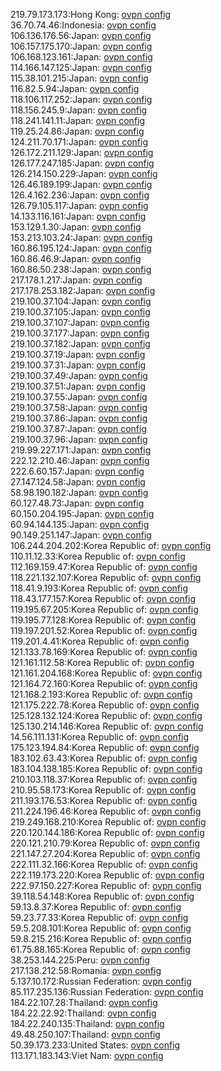 219.79.173.173:Hong Kong: [ovpn config](vpn/219_79_173_173.ovpn)  
36.70.74.46:Indonesia: [ovpn config](vpn/36_70_74_46.ovpn)  
106.136.176.56:Japan: [ovpn config](vpn/106_136_176_56.ovpn)  
106.157.175.170:Japan: [ovpn config](vpn/106_157_175_170.ovpn)  
106.168.123.161:Japan: [ovpn config](vpn/106_168_123_161.ovpn)  
114.166.147.125:Japan: [ovpn config](vpn/114_166_147_125.ovpn)  
115.38.101.215:Japan: [ovpn config](vpn/115_38_101_215.ovpn)  
116.82.5.94:Japan: [ovpn config](vpn/116_82_5_94.ovpn)  
118.106.117.252:Japan: [ovpn config](vpn/118_106_117_252.ovpn)  
118.156.245.9:Japan: [ovpn config](vpn/118_156_245_9.ovpn)  
118.241.141.11:Japan: [ovpn config](vpn/118_241_141_11.ovpn)  
119.25.24.86:Japan: [ovpn config](vpn/119_25_24_86.ovpn)  
124.211.70.171:Japan: [ovpn config](vpn/124_211_70_171.ovpn)  
126.172.211.129:Japan: [ovpn config](vpn/126_172_211_129.ovpn)  
126.177.247.185:Japan: [ovpn config](vpn/126_177_247_185.ovpn)  
126.214.150.229:Japan: [ovpn config](vpn/126_214_150_229.ovpn)  
126.46.189.199:Japan: [ovpn config](vpn/126_46_189_199.ovpn)  
126.4.162.236:Japan: [ovpn config](vpn/126_4_162_236.ovpn)  
126.79.105.117:Japan: [ovpn config](vpn/126_79_105_117.ovpn)  
14.133.116.161:Japan: [ovpn config](vpn/14_133_116_161.ovpn)  
153.129.1.30:Japan: [ovpn config](vpn/153_129_1_30.ovpn)  
153.213.103.24:Japan: [ovpn config](vpn/153_213_103_24.ovpn)  
160.86.195.124:Japan: [ovpn config](vpn/160_86_195_124.ovpn)  
160.86.46.9:Japan: [ovpn config](vpn/160_86_46_9.ovpn)  
160.86.50.238:Japan: [ovpn config](vpn/160_86_50_238.ovpn)  
217.178.1.217:Japan: [ovpn config](vpn/217_178_1_217.ovpn)  
217.178.253.182:Japan: [ovpn config](vpn/217_178_253_182.ovpn)  
219.100.37.104:Japan: [ovpn config](vpn/219_100_37_104.ovpn)  
219.100.37.105:Japan: [ovpn config](vpn/219_100_37_105.ovpn)  
219.100.37.107:Japan: [ovpn config](vpn/219_100_37_107.ovpn)  
219.100.37.177:Japan: [ovpn config](vpn/219_100_37_177.ovpn)  
219.100.37.182:Japan: [ovpn config](vpn/219_100_37_182.ovpn)  
219.100.37.19:Japan: [ovpn config](vpn/219_100_37_19.ovpn)  
219.100.37.31:Japan: [ovpn config](vpn/219_100_37_31.ovpn)  
219.100.37.49:Japan: [ovpn config](vpn/219_100_37_49.ovpn)  
219.100.37.51:Japan: [ovpn config](vpn/219_100_37_51.ovpn)  
219.100.37.55:Japan: [ovpn config](vpn/219_100_37_55.ovpn)  
219.100.37.58:Japan: [ovpn config](vpn/219_100_37_58.ovpn)  
219.100.37.86:Japan: [ovpn config](vpn/219_100_37_86.ovpn)  
219.100.37.87:Japan: [ovpn config](vpn/219_100_37_87.ovpn)  
219.100.37.96:Japan: [ovpn config](vpn/219_100_37_96.ovpn)  
219.99.227.171:Japan: [ovpn config](vpn/219_99_227_171.ovpn)  
222.12.210.46:Japan: [ovpn config](vpn/222_12_210_46.ovpn)  
222.6.60.157:Japan: [ovpn config](vpn/222_6_60_157.ovpn)  
27.147.124.58:Japan: [ovpn config](vpn/27_147_124_58.ovpn)  
58.98.190.182:Japan: [ovpn config](vpn/58_98_190_182.ovpn)  
60.127.48.73:Japan: [ovpn config](vpn/60_127_48_73.ovpn)  
60.150.204.195:Japan: [ovpn config](vpn/60_150_204_195.ovpn)  
60.94.144.135:Japan: [ovpn config](vpn/60_94_144_135.ovpn)  
90.149.251.147:Japan: [ovpn config](vpn/90_149_251_147.ovpn)  
106.244.204.202:Korea Republic of: [ovpn config](vpn/106_244_204_202.ovpn)  
110.11.12.33:Korea Republic of: [ovpn config](vpn/110_11_12_33.ovpn)  
112.169.159.47:Korea Republic of: [ovpn config](vpn/112_169_159_47.ovpn)  
118.221.132.107:Korea Republic of: [ovpn config](vpn/118_221_132_107.ovpn)  
118.41.9.193:Korea Republic of: [ovpn config](vpn/118_41_9_193.ovpn)  
118.43.177.157:Korea Republic of: [ovpn config](vpn/118_43_177_157.ovpn)  
119.195.67.205:Korea Republic of: [ovpn config](vpn/119_195_67_205.ovpn)  
119.195.77.128:Korea Republic of: [ovpn config](vpn/119_195_77_128.ovpn)  
119.197.201.52:Korea Republic of: [ovpn config](vpn/119_197_201_52.ovpn)  
119.201.4.41:Korea Republic of: [ovpn config](vpn/119_201_4_41.ovpn)  
121.133.78.169:Korea Republic of: [ovpn config](vpn/121_133_78_169.ovpn)  
121.161.112.58:Korea Republic of: [ovpn config](vpn/121_161_112_58.ovpn)  
121.161.204.168:Korea Republic of: [ovpn config](vpn/121_161_204_168.ovpn)  
121.164.72.160:Korea Republic of: [ovpn config](vpn/121_164_72_160.ovpn)  
121.168.2.193:Korea Republic of: [ovpn config](vpn/121_168_2_193.ovpn)  
121.175.222.78:Korea Republic of: [ovpn config](vpn/121_175_222_78.ovpn)  
125.128.132.124:Korea Republic of: [ovpn config](vpn/125_128_132_124.ovpn)  
125.130.214.146:Korea Republic of: [ovpn config](vpn/125_130_214_146.ovpn)  
14.56.111.131:Korea Republic of: [ovpn config](vpn/14_56_111_131.ovpn)  
175.123.194.84:Korea Republic of: [ovpn config](vpn/175_123_194_84.ovpn)  
183.102.63.43:Korea Republic of: [ovpn config](vpn/183_102_63_43.ovpn)  
183.104.138.185:Korea Republic of: [ovpn config](vpn/183_104_138_185.ovpn)  
210.103.118.37:Korea Republic of: [ovpn config](vpn/210_103_118_37.ovpn)  
210.95.58.173:Korea Republic of: [ovpn config](vpn/210_95_58_173.ovpn)  
211.193.176.53:Korea Republic of: [ovpn config](vpn/211_193_176_53.ovpn)  
211.224.196.46:Korea Republic of: [ovpn config](vpn/211_224_196_46.ovpn)  
219.249.168.210:Korea Republic of: [ovpn config](vpn/219_249_168_210.ovpn)  
220.120.144.186:Korea Republic of: [ovpn config](vpn/220_120_144_186.ovpn)  
220.121.210.79:Korea Republic of: [ovpn config](vpn/220_121_210_79.ovpn)  
221.147.27.204:Korea Republic of: [ovpn config](vpn/221_147_27_204.ovpn)  
222.111.32.166:Korea Republic of: [ovpn config](vpn/222_111_32_166.ovpn)  
222.119.173.220:Korea Republic of: [ovpn config](vpn/222_119_173_220.ovpn)  
222.97.150.227:Korea Republic of: [ovpn config](vpn/222_97_150_227.ovpn)  
39.118.54.148:Korea Republic of: [ovpn config](vpn/39_118_54_148.ovpn)  
59.13.8.37:Korea Republic of: [ovpn config](vpn/59_13_8_37.ovpn)  
59.23.77.33:Korea Republic of: [ovpn config](vpn/59_23_77_33.ovpn)  
59.5.208.101:Korea Republic of: [ovpn config](vpn/59_5_208_101.ovpn)  
59.8.215.216:Korea Republic of: [ovpn config](vpn/59_8_215_216.ovpn)  
61.75.88.165:Korea Republic of: [ovpn config](vpn/61_75_88_165.ovpn)  
38.253.144.225:Peru: [ovpn config](vpn/38_253_144_225.ovpn)  
217.138.212.58:Romania: [ovpn config](vpn/217_138_212_58.ovpn)  
5.137.10.172:Russian Federation: [ovpn config](vpn/5_137_10_172.ovpn)  
85.117.235.136:Russian Federation: [ovpn config](vpn/85_117_235_136.ovpn)  
184.22.107.28:Thailand: [ovpn config](vpn/184_22_107_28.ovpn)  
184.22.22.92:Thailand: [ovpn config](vpn/184_22_22_92.ovpn)  
184.22.240.135:Thailand: [ovpn config](vpn/184_22_240_135.ovpn)  
49.48.250.107:Thailand: [ovpn config](vpn/49_48_250_107.ovpn)  
50.39.173.233:United States: [ovpn config](vpn/50_39_173_233.ovpn)  
113.171.183.143:Viet Nam: [ovpn config](vpn/113_171_183_143.ovpn)  
